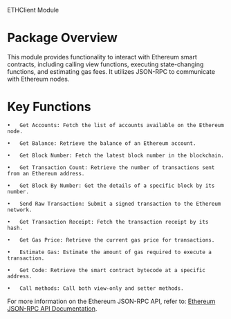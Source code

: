 ETHClient Module

# Package Overview

This module provides functionality to interact with Ethereum smart contracts, including calling view functions,
executing state-changing functions, and estimating gas fees. It utilizes JSON-RPC to communicate with Ethereum nodes.

# Key Functions

    •	Get Accounts: Fetch the list of accounts available on the Ethereum node.

    •	Get Balance: Retrieve the balance of an Ethereum account.

    •	Get Block Number: Fetch the latest block number in the blockchain.

    •	Get Transaction Count: Retrieve the number of transactions sent from an Ethereum address.

    •	Get Block By Number: Get the details of a specific block by its number.

    •	Send Raw Transaction: Submit a signed transaction to the Ethereum network.

    •	Get Transaction Receipt: Fetch the transaction receipt by its hash.

    •	Get Gas Price: Retrieve the current gas price for transactions.

    •	Estimate Gas: Estimate the amount of gas required to execute a transaction.

    •	Get Code: Retrieve the smart contract bytecode at a specific address.

    •	Call methods: Call both view-only and setter methods.

For more information on the Ethereum JSON-RPC API, refer to:
[Ethereum JSON-RPC API Documentation](https://eth.wiki/json-rpc/API).
